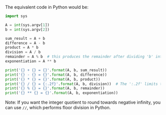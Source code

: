 The equivalent code in Python would be:

```python
import sys

A = int(sys.argv[1])
b = int(sys.argv[2])

sum_result = A + b
difference = A - b
product = A * b
division = A / b
remainder = A % b  # this produces the remainder after dividing 'b' into 'A'. The '%' operator is called the 'modulo' operator.
exponentiation = A ** b

print('{} + {} = {}'.format(A, b, sum_result))
print('{} - {} = {}'.format(A, b, difference))
print('{} * {} = {}'.format(A, b, product))
print('{} / {} = {:.2f}'.format(A, b, division))  # The ':.2f' limits the result to two decimal places.
print('{} % {} = {}'.format(A, b, remainder))
print('{} ** {} = {}'.format(A, b, exponentiation))
```

Note: If you want the integer quotient to round towards negative infinity, you can use `//`, which performs floor division in Python.
